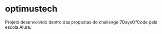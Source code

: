 # optimustech
Projeto desenvolvido dentro das propostas do challenge 7DaysOfCode pela escola Alura.
